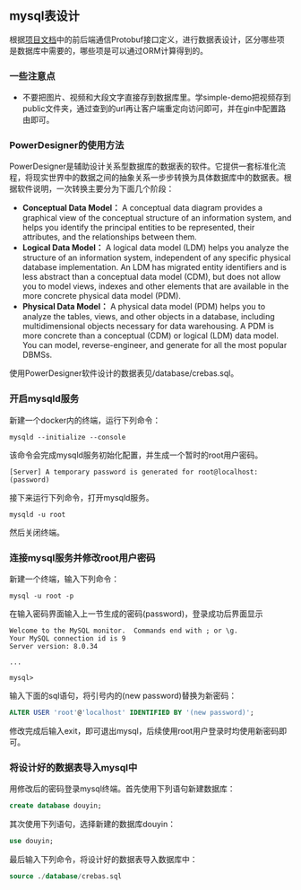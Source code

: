 ## mysql表设计
根据[项目文档](https://bytedance.feishu.cn/docx/BhEgdmoI3ozdBJxly71cd30vnRc "https://bytedance.feishu.cn/docx/BhEgdmoI3ozdBJxly71cd30vnRc")中的前后端通信Protobuf接口定义，进行数据表设计，区分哪些项是数据库中需要的，哪些项是可以通过ORM计算得到的。

### 一些注意点
* 不要把图片、视频和大段文字直接存到数据库里。学simple-demo把视频存到public文件夹，通过查到的url再让客户端重定向访问即可，并在gin中配置路由即可。

### PowerDesigner的使用方法
PowerDesigner是辅助设计关系型数据库的数据表的软件。它提供一套标准化流程，将现实世界中的数据之间的抽象关系一步步转换为具体数据库中的数据表。根据软件说明，一次转换主要分为下面几个阶段：
* **Conceptual Data Model：** A conceptual data diagram provides a graphical view of the conceptual structure of an information system, and helps you identify the principal entities to be represented, their attributes, and the relationships between them.
* **Logical Data Model：** A logical data model (LDM) helps you analyze the structure of an information system, independent of any specific physical database implementation. An LDM has migrated entity identifiers and is less abstract than a conceptual data model (CDM), but does not allow you to model views, indexes and other elements that are available in the more concrete physical data model (PDM).
* **Physical Data Model：** A physical data model (PDM) helps you to analyze the tables, views, and other objects in a database, including multidimensional objects necessary for data warehousing. A PDM is more concrete than a conceptual (CDM) or logical (LDM) data model. You can model, reverse-engineer, and generate for all the most popular DBMSs.

使用PowerDesigner软件设计的数据表见/database/crebas.sql。

### 开启mysqld服务
新建一个docker内的终端，运行下列命令：
```shell
mysqld --initialize --console
```
该命令会完成mysqld服务初始化配置，并生成一个暂时的root用户密码。
```
[Server] A temporary password is generated for root@localhost: (password)
```

接下来运行下列命令，打开mysqld服务。
```shell
mysqld -u root
```
然后关闭终端。

### 连接mysql服务并修改root用户密码
新建一个终端，输入下列命令：
```shell
mysql -u root -p
```
在输入密码界面输入上一节生成的密码(password)，登录成功后界面显示
```
Welcome to the MySQL monitor.  Commands end with ; or \g.
Your MySQL connection id is 9
Server version: 8.0.34

...

mysql>
```
输入下面的sql语句，将引号内的(new password)替换为新密码：
```sql
ALTER USER 'root'@'localhost' IDENTIFIED BY '(new password)';
```
修改完成后输入exit，即可退出mysql，后续使用root用户登录时均使用新密码即可。

### 将设计好的数据表导入mysql中
用修改后的密码登录mysql终端。首先使用下列语句新建数据库：
```sql
create database douyin;
```
其次使用下列语句，选择新建的数据库douyin：
```sql
use douyin;
```
最后输入下列命令，将设计好的数据表导入数据库中：
```sql
source ./database/crebas.sql
```